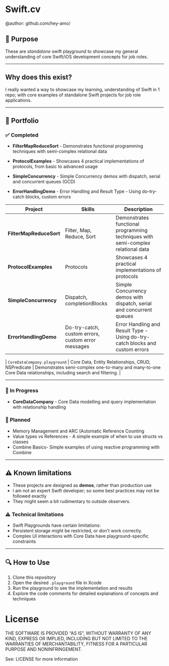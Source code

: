# Swift.cv

@author: github.com/hey-amo/


## 🎯 Purpose

These are *standalone* swift playground to showcase my general understanding of core Swift/iOS development concepts for job roles.

---

## Why does this exist?

I really wanted a way to showcase my learning, understanding of Swift in 1 repo; with core examples of standalone Swift projects for job role applications.

---

## 📂 Portfolio

### ✅ Completed

- **FilterMapReduceSort** - Demonstrates functional programming techniques with semi-complex relational data 

- **ProtocolExamples** - Showcases 4 practical implementations of protocols, from basic to advanced usage

- **SimpleConcurrency** -  Simple Concurrency demos with dispatch, serial and concurrent queues (GCD)

- **ErrorHandlingDemo** - Error Handling and Result Type - Using do-try-catch blocks, custom errors


| Project | Skills | Description |
|------------------|------------------------|----------------|
| **FilterMapReduceSort** | Filter, Map, Reduce, Sort | Demonstrates functional programming techniques with semi-complex relational data |
| **ProtocolExamples** | Protocols |  Showcases 4 practical implementations of protocols |
| **SimpleConcurrency** | Dispatch, completionBlocks | Simple Concurrency demos with dispatch, serial and concurrent queues |
| **ErrorHandlingDemo** | Do-try-catch, custom errors, custom error messages | Error Handling and Result Type - Using do-try-catch blocks and custom errors |



| `CoreDataCompany.playground` | Core Data, Entity Relationships, CRUD, NSPredicate | Demonstrates semi-complex one-to-many and many-to-one Core Data relationships, including search and filtering. |


---

### 📝 In Progress

- **CoreDataCompany** - Core Data modelling and query implementation with relationship handling


### 📝 Planned
- Memory Management and ARC (Automatic Reference Counting
- Value types vs References - A simple example of when to use structs vs classes
- Combine Basics- Simple examples of using reactive programming with Combine

<!--
~~- 📝 **Unit Testing** - Test-driven development with protocol-based mocks~~
~~- 📝 **REST API Integration** - Network layer implementation with mock responses~~
~~📝 **UIKit & Foundation** - Essential framework usage and patterns~~
~~📝 **SOLID Principles** - Practical application of software design principles~~
~~📝 **TCA & Reactive Programming** - The Composable Architecture and reactive patterns~~
-->

---

## ⚠️ Known limitations

- These projects are designed as **demos**, rather than production use
- I am not an expert Swift developer; so some best practices may not be followed exactly
- They might seem a bit rudimentary to outside observers.

### ⚠️ Technical limitations

- Swift Playgrounds have certain limitations:
- Persistent storage might be restricted, or don't work correctly.
- Complex UI interactions with Core Data have playground-specific constraints

---

## 🔍 How to Use

1. Clone this repository
2. Open the desired `.playground` file in Xcode
3. Run the playground to see the implementation and results
4. Explore the code comments for detailed explanations of concepts and techniques

# License

THE SOFTWARE IS PROVIDED “AS IS”, WITHOUT WARRANTY OF ANY KIND, EXPRESS OR IMPLIED, INCLUDING BUT NOT LIMITED TO THE WARRANTIES OF MERCHANTABILITY, FITNESS FOR A PARTICULAR PURPOSE AND NONINFRINGEMENT.

See: LICENSE for more information




<!--
| Project | Skills | Description |
|------------------|------------------------|----------------|
| `CoreDataCompany.playground` | Core Data, Entity Relationships, CRUD, NSPredicate | Demonstrates semi-complex one-to-many and many-to-one Core Data relationships, including search and filtering. |
| `EnumDrivenState.playground` | Enums, State Management, Pattern Matching | Illustrates using enums to manage app state, a common approach in SwiftUI and MVVM projects. |
| `AsyncConcurrency.playground` | GCD, async/await, MainActor | Realistic examples of data fetching and updating using both legacy concurrency and Swift’s structured concurrency. |
| `CombineBasics.playground` | Combine, Publishers, Reactive Programming | Demonstrates basic Combine, `PassthroughSubject`, debouncing, filtering, and more. |
| `MVVMMock.playground` | SwiftUI, MVVM, Dependency Injection | Mini demo with testable ViewModels and MVVM separation of concerns using SwiftUI. |
| `UnitTestingSwift.playground` | XCTest, Mocks, Dependency Injection | Contains unit test examples for services and view models, showing dependency injection and mocking with protocols. |
| `Protocols.playground` | Protocols |Examples of basic and advanced protocol programming.|
-->
